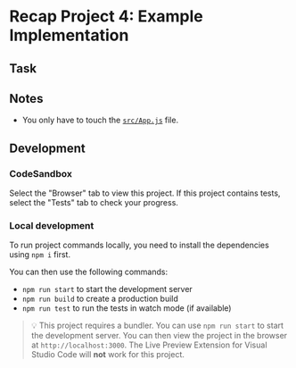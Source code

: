 # Recap Project 4: Example Implementation

<!--

Describe the exercise in a few sentences. E.g.:

This challenge offers a simple form with three input fields. Let's make it interactive using React!

-->

## Task

<!--

Explaining the task in detail. E.g.:

Use an event handler to react to the form submission.

Log all form data (in object form) into the console in the submit event handler.

You can use the following hints as guideline:

- Hint 1
- Hint 2
- ...

Switch to the [`src/App.js`](./src/App.js) file and make something great happen!

-->

## Notes

- You only have to touch the [`src/App.js`](./src/App.js) file.

## Development

### CodeSandbox

Select the "Browser" tab to view this project. If this project contains tests, select the "Tests" tab to check your progress.

### Local development

To run project commands locally, you need to install the dependencies using `npm i` first.

You can then use the following commands:

- `npm run start` to start the development server
- `npm run build` to create a production build
- `npm run test` to run the tests in watch mode (if available)

> 💡 This project requires a bundler. You can use `npm run start` to start the development server. You can then view the project in the browser at `http://localhost:3000`. The Live Preview Extension for Visual Studio Code will **not** work for this project.

